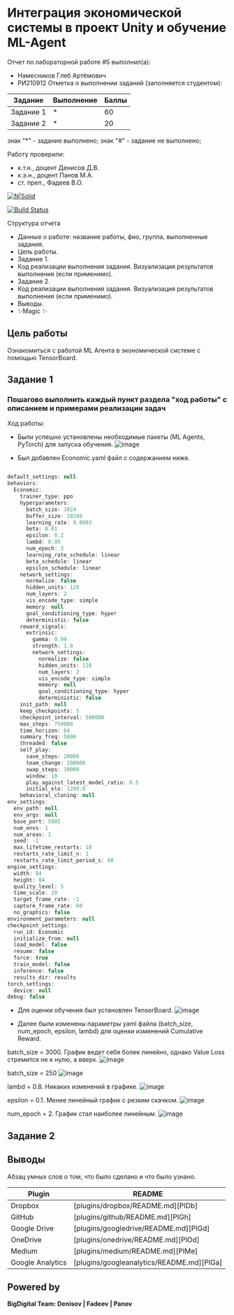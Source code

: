# Интеграция экономической системы в проект Unity и обучение ML-Agent
Отчет по лабораторной работе #5 выполнил(а):
- Намесников Глеб Артёмович
- РИ210912
Отметка о выполнении заданий (заполняется студентом):

| Задание | Выполнение | Баллы |
| ------ | ------ | ------ |
| Задание 1 | * | 60 |
| Задание 2 | * | 20 |

знак "*" - задание выполнено; знак "#" - задание не выполнено;

Работу проверили:
- к.т.н., доцент Денисов Д.В.
- к.э.н., доцент Панов М.А.
- ст. преп., Фадеев В.О.

[![N|Solid](https://cldup.com/dTxpPi9lDf.thumb.png)](https://nodesource.com/products/nsolid)

[![Build Status](https://travis-ci.org/joemccann/dillinger.svg?branch=master)](https://travis-ci.org/joemccann/dillinger)

Структура отчета

- Данные о работе: название работы, фио, группа, выполненные задания.
- Цель работы.
- Задание 1.
- Код реализации выполнения задания. Визуализация результатов выполнения (если применимо).
- Задание 2.
- Код реализации выполнения задания. Визуализация результатов выполнения (если применимо).
- Выводы.
- ✨Magic ✨

## Цель работы
Ознакомиться с работой ML Агента в экономической системе с помощью TensorBoard.

## Задание 1
### Пошагово выполнить каждый пункт раздела "ход работы" с описанием и примерами реализации задач
Ход работы:

- Были успешно установлены необходимые пакеты (ML Agents, PyTorch) для запуска обучения. ![image](https://user-images.githubusercontent.com/103383207/205135414-e44c586c-a8ed-4722-9f97-0c4b9736128e.png)

- Был добавлен Economic.yaml файл с содержанием ниже.

```cs

default_settings: null
behaviors:
  Economic:
    trainer_type: ppo
    hyperparameters:
      batch_size: 1024
      buffer_size: 10240
      learning_rate: 0.0003
      beta: 0.01
      epsilon: 0.2
      lambd: 0.95
      num_epoch: 3
      learning_rate_schedule: linear
      beta_schedule: linear
      epsilon_schedule: linear
    network_settings:
      normalize: false
      hidden_units: 128
      num_layers: 2
      vis_encode_type: simple
      memory: null
      goal_conditioning_type: hyper
      deterministic: false
    reward_signals:
      extrinsic:
        gamma: 0.99
        strength: 1.0
        network_settings:
          normalize: false
          hidden_units: 128
          num_layers: 2
          vis_encode_type: simple
          memory: null
          goal_conditioning_type: hyper
          deterministic: false
    init_path: null
    keep_checkpoints: 5
    checkpoint_interval: 500000
    max_steps: 750000
    time_horizon: 64
    summary_freq: 5000
    threaded: false
    self_play:
      save_steps: 20000
      team_change: 100000
      swap_steps: 10000
      window: 10
      play_against_latest_model_ratio: 0.5
      initial_elo: 1200.0
    behavioral_cloning: null
env_settings:
  env_path: null
  env_args: null
  base_port: 5005
  num_envs: 1
  num_areas: 1
  seed: -1
  max_lifetime_restarts: 10
  restarts_rate_limit_n: 1
  restarts_rate_limit_period_s: 60
engine_settings:
  width: 84
  height: 84
  quality_level: 5
  time_scale: 20
  target_frame_rate: -1
  capture_frame_rate: 60
  no_graphics: false
environment_parameters: null
checkpoint_settings:
  run_id: Economic
  initialize_from: null
  load_model: false
  resume: false
  force: true
  train_model: false
  inference: false
  results_dir: results
torch_settings:
  device: null
debug: false

```

- Для оценки обучения был установлен TensorBoard. ![image](https://user-images.githubusercontent.com/103383207/205135789-f07976ac-70be-4740-aa9f-fce342b90c47.png)

- Далее были изменены параметры yaml файла (batch_size, num_epoch, epsilon, lambd) для оценки изменений Cumulative Reward.

batch_size = 3000. График ведет себя более линейно, однако Value Loss стремится не к нулю, а вверх. ![image](https://user-images.githubusercontent.com/103383207/205136250-4ec5faa5-be62-43c0-8d47-8c60c04522cc.png)

batch_size = 250 ![image](https://user-images.githubusercontent.com/103383207/205136568-003f495d-f67c-492d-94be-7042a24e5ba6.png)

lambd = 0.8. Никаких изменений в графике. ![image](https://user-images.githubusercontent.com/103383207/205136925-6b596a2a-4674-4514-a924-1db400641b71.png)

epsilon = 0.1. Менее линейный график с резким скачком. ![image](https://user-images.githubusercontent.com/103383207/205137095-c1fbb9b5-9c18-4bf6-8f3f-6e57b4de4bfe.png)

num_epoch = 2. График стал наиболее линейным. ![image](https://user-images.githubusercontent.com/103383207/205137248-b18470e6-0b67-4567-a612-41fc345b3304.png)

## Задание 2
### 


## Выводы

Абзац умных слов о том, что было сделано и что было узнано.

| Plugin | README |
| ------ | ------ |
| Dropbox | [plugins/dropbox/README.md][PlDb] |
| GitHub | [plugins/github/README.md][PlGh] |
| Google Drive | [plugins/googledrive/README.md][PlGd] |
| OneDrive | [plugins/onedrive/README.md][PlOd] |
| Medium | [plugins/medium/README.md][PlMe] |
| Google Analytics | [plugins/googleanalytics/README.md][PlGa] |

## Powered by

**BigDigital Team: Denisov | Fadeev | Panov**
